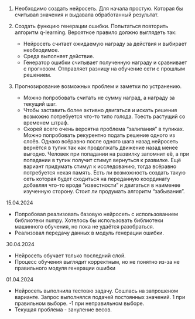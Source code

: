 1. Необходимо создать нейросеть. Для начала простую. Которая бы считывал значения и выдавала обработанный результат.
2. Создать функцию генерации ошибки. Попытаться повторить алгоритм q-learning. Вероятное правило должно выглядеть так: 

    * Нейросеть считает ожидаемую награду за действия и выбирает необходимое. 
    * Среда выполняет действие.
    * Генератор ошибки считывает полученную награду и сравнивает с прогнозом. Отправляет разницу на обучение сети с прошлым решением.

3. Прогнозирование возможных проблем и заметки по устранению.
    * Можно попробовать считать не сумму наград, а награду за текущий шаг.
    * Чтобы заставить более активно двигаться и искать решения возможно потребуется что-то типо голода. Тоесть растущий со временем штраф.
    * Скорей всего очень вероятна проблема “залипания” в тупиках. Можно попробовать рекурентно подать решение одного из слоёв. Однако всёравно после одного шага назад нейросеть вернётся в тупик так как продолжать движение назад менее выгодно. Человек при попадании на развилку запомнит её, а при попадании в тупик получит стимул вернуться к развилке. Ещё вариант придумать стимул к исследованию, тогда всёравно потребуется некая память. Есть ли возможность создать такую сеть которая будет сходиться на переданную координату добавляя что-то вроде “известности” и двигаться в наименее изученную сторону. Стоит ли продумать алгоритм “забывания”.

15.04.2024
* Попробовал реализовать базовую нейросеть с использованием библиотеки numpy. Хотелось бы использовать библиотеки машинного обучения, но пока не удаётся разобраться.
* Реализовал передачу данных в модуль генерации ошибки.

30.04.2024
* Нейросеть обучает только последний слой.
* Процесс обучения выглядит корректным, но не понятно из-за не правильного модуля генерации ошибки

01.04.2024
* Нейросеть выполнила тестовю задачу. Сошлась на запрошеном варианте. Запрос выполнялся подачей постоянных значений. 1 при правильном выборе. -1 при неправильном выборе.
* Текущая проблема - зануление весов.